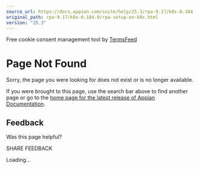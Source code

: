 ```yaml
---
source_url: https://docs.appian.com/suite/help/25.3/rpa-9.17/k8s-0.184.0/rpa-setup-on-k8s.html
original_path: rpa-9.17/k8s-0.184.0/rpa-setup-on-k8s.html
version: "25.3"
---
```


Free cookie consent management tool by [TermsFeed](https://www.termsfeed.com/)

# Page Not Found

Sorry, the page you were looking for does not exist or is no longer available.

If you were brought to this page, use the search bar above to find another page or go to the [home page for the latest release of Appian Documentation](https://docs.appian.com/suite/help/latest/).

## Feedback

Was this page helpful?

SHARE FEEDBACK

Loading...